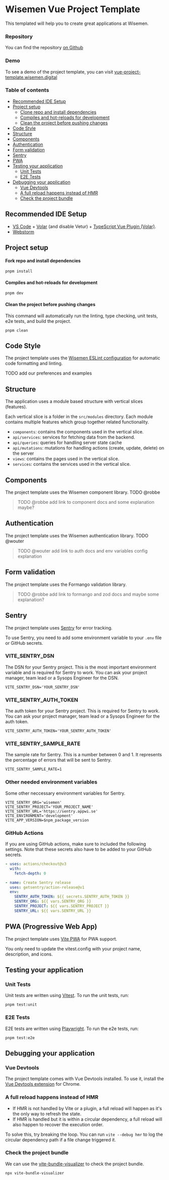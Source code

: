 # Wisemen Vue Project Template

This templated will help you to create great applications at Wisemen.

### Repository

You can find the repository [on Github](https://github.com/wisemen-digital/frontend-project-template)

### Demo

To see a demo of the project template, you can visit [vue-project-template.wisemen.digital](https://vue-project-template.wisemen.digital/)

### Table of contents

- [Recommended IDE Setup](#recommended-ide-setup)
- [Project setup](#project-setup)
  - [Clone repo and install dependencies](#clone-repo-and-install-dependencies)
  - [Compiles and hot-reloads for development](#compiles-and-hot-reloads-for-development)
  - [Clean the project before pushing changes](#clean-the-project-before-pushing-changes)
- [Code Style](#code-style)
- [Structure](#structure)
- [Components](#components)
- [Authentication](#authentication)
- [Form validation](#form-validation)
- [Sentry](#sentry)
- [PWA](#pwa)
- [Testing your application](#testing-your-application)
  - [Unit Tests](#unit-tests)
  - [E2E Tests](#e2e-tests)
- [Debugging your application](#debugging-your-application)
  - [Vue Devtools](#vue-devtools)
  - [A full reload happens instead of HMR](#a-full-reload-happens-instead-of-hmr)
  - [Check the project bundle](#check-the-project-bundle)

## Recommended IDE Setup

- [VS Code](https://code.visualstudio.com/) + [Volar](https://marketplace.visualstudio.com/items?itemName=Vue.volar) (and disable Vetur) + [TypeScript Vue Plugin (Volar)](https://marketplace.visualstudio.com/items?itemName=Vue.vscode-typescript-vue-plugin).
- [Webstorm](https://www.jetbrains.com/webstorm/)

## Project setup

#### Fork repo and install dependencies

```
pnpm install
```

#### Compiles and hot-reloads for development

```
pnpm dev
```

#### Clean the project before pushing changes

This command will automatically run the linting, type checking, unit tests, e2e tests, and build the project.

```
pnpm clean
```

## Code Style

The project template uses the [Wisemen ESLint configuration](https://github.com/wisemen-digital/eslint-config-vue) for automatic code formatting and linting.

TODO add our preferences and examples

## Structure

The application uses a module based structure with vertical slices (features).

Each vertical slice is a folder in the `src/modules` directory.
Each module contains multiple features which group together related functionality.

- `components`: contains the components used in the vertical slice.
- `api/services`: services for fetching data from the backend.
- `api/queries`: queries for handling server state cache
- `api/mutations`: mutations for handling actions (create, update, delete) on the server
- `views`: contains the pages used in the vertical slice.
- `services`: contains the services used in the vertical slice.

## Components

The project template uses the Wisemen component library. TODO @robbe

> TODO @robbe add link to component docs and some explanation maybe?

## Authentication

The project template uses the Wisemen authentication library. TODO @wouter

> TODO @wouter add link to auth docs and env variables config explanation

## Form validation

The project template uses the Formango validation library.

> TODO @robbe add link to formango and zod docs and maybe some explanation?

## Sentry

The project template uses [Sentry](https://docs.sentry.io/platforms/javascript/) for error tracking.

To use Sentry, you need to add some environment variable to your `.env` file or GitHub secrets.

### VITE_SENTRY_DSN

The DSN for your Sentry project. This is the most important environment variable and is required for Sentry to work.
You can ask your project manager, team lead or a Sysops Engineer for the DSN.

```env
VITE_SENTRY_DSN='YOUR_SENTRY_DSN'
```

### VITE_SENTRY_AUTH_TOKEN

The auth token for your Sentry project. This is required for Sentry to work.
You can ask your project manager, team lead or a Sysops Engineer for the auth token.

```env
VITE_SENTRY_AUTH_TOKEN='YOUR_SENTRY_AUTH_TOKEN'
```

### VITE_SENTRY_SAMPLE_RATE

The sample rate for Sentry. This is a number between 0 and 1. It represents the percentage of errors that will be sent to Sentry.

```env
VITE_SENTRY_SAMPLE_RATE=1
```

### Other needed environment variables

Some other neccessary environment variables for Sentry.

```env
VITE_SENTRY_ORG='wisemen'
VITE_SENTRY_PROJECT='YOUR_PROJECT_NAME'
VITE_SENTRY_URL='https://sentry.appwi.se'
VITE_ENVIRONMENT='development'
VITE_APP_VERSION=$npm_package_version
```

### GitHub Actions

If you are using GitHub actions, make sure to included the following settings. Note that these secrets also have to be added to your GitHub secrets.

```yaml
- uses: actions/checkout@v3
  with:
    fetch-depth: 0

- name: Create Sentry release
  uses: getsentry/action-release@v1
  env:
    SENTRY_AUTH_TOKEN: ${{ secrets.SENTRY_AUTH_TOKEN }}
    SENTRY_ORG: ${{ vars.SENTRY_ORG }}
    SENTRY_PROJECT: ${{ vars.SENTRY_PROJECT }}
    SENTRY_URL: ${{ vars.SENTRY_URL }}
```

## PWA (Progressive Web App)

The project template uses [Vite PWA](https://vite-pwa-org.netlify.app/) for PWA support.

You only need to update the vitest.config with your project name, description, and icons.

## Testing your application

### Unit Tests

Unit tests are written using [Vitest](https://vitest.dev/). To run the unit tests, run:

```
pnpm test:unit
```

### E2E Tests

E2E tests are written using [Playwright](https://playwright.dev/). To run the e2e tests, run:

```
pnpm test:e2e
```

## Debugging your application

### Vue Devtools

The project template comes with Vue Devtools installed. To use it, install the [Vue Devtools extension](https://chrome.google.com/webstore/detail/vuejs-devtools/ljjemllljcmogpfapbkkighbhhppjdbg) for Chrome.

### A full reload happens instead of HMR

- If HMR is not handled by Vite or a plugin, a full reload will happen as it's the only way to refresh the state.
- If HMR is handled but it is within a circular dependency,
  a full reload will also happen to recover the execution order.

To solve this, try breaking the loop.
You can run `vite --debug hmr` to log the circular dependency path if a file change triggered it.

### Check the project bundle

We can use the [vite-bundle-visualizer](https://www.npmjs.com/package/vite-bundle-visualizer) to check the project bundle.

```
npx vite-bundle-visualizer
```
